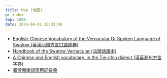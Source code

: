 ```yaml
---
title: Map (地圖)
p: index
top: 1000
date: 2024-04-01 20:33:00
---
```


* [English-Chinese Vocabulary of the Vernacular Or Spoken Language of Swatow (英漢汕頭方言口語詞典)](/English-Chinese_Vocabulary_of_the_Vernacular_Or_Spoken_Language_of_Swatow)
* [Handbook of the Swatow Vernacular (汕頭話讀本)](/Handbook_of_the_Swatow_Vernacular)
* [A Chinese and English vocabulary, in the Tie-chiu dialect (漢英潮州方言字典)](/A_Chinese_and_English_vocabulary,_in_the_Tie-chiu_dialect)
* [臺灣閩南語常用詞辭典](/holodict)
